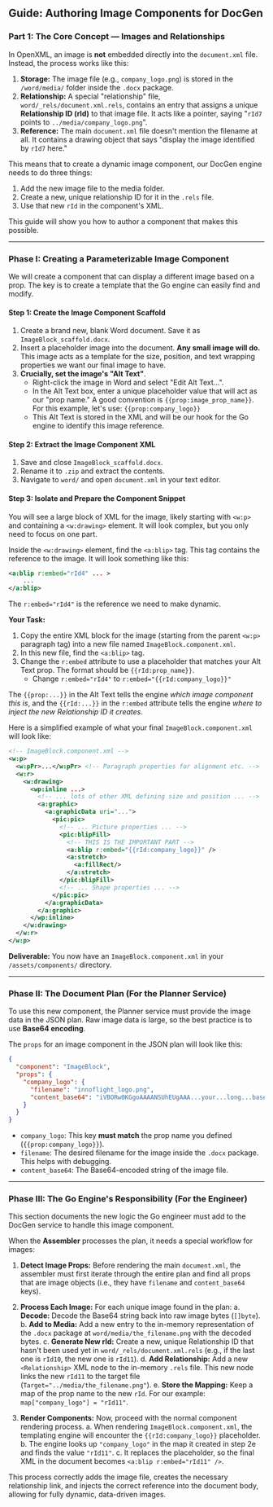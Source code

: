 ## Guide: Authoring Image Components for DocGen

### Part 1: The Core Concept — Images and Relationships

In OpenXML, an image is **not** embedded directly into the `document.xml` file. Instead, the process works like this:

1.  **Storage:** The image file (e.g., `company_logo.png`) is stored in the `/word/media/` folder inside the `.docx` package.
2.  **Relationship:** A special "relationship" file, `word/_rels/document.xml.rels`, contains an entry that assigns a unique **Relationship ID (rId)** to that image file. It acts like a pointer, saying "`rId7` points to `../media/company_logo.png`".
3.  **Reference:** The main `document.xml` file doesn't mention the filename at all. It contains a drawing object that says "display the image identified by `rId7` here."

This means that to create a dynamic image component, our DocGen engine needs to do three things:
1.  Add the new image file to the media folder.
2.  Create a new, unique relationship ID for it in the `.rels` file.
3.  Use that new `rId` in the component's XML.

This guide will show you how to author a component that makes this possible.

---

### Phase I: Creating a Parameterizable Image Component

We will create a component that can display a different image based on a prop. The key is to create a template that the Go engine can easily find and modify.

#### Step 1: Create the Image Component Scaffold
1.  Create a brand new, blank Word document. Save it as `ImageBlock_scaffold.docx`.
2.  Insert a placeholder image into the document. **Any small image will do.** This image acts as a template for the size, position, and text wrapping properties we want our final image to have.
3.  **Crucially, set the image's "Alt Text"**.
    *   Right-click the image in Word and select "Edit Alt Text...".
    *   In the Alt Text box, enter a unique placeholder value that will act as our "prop name." A good convention is `{{prop:image_prop_name}}`. For this example, let's use:
      `{{prop:company_logo}}`
    *   This Alt Text is stored in the XML and will be our hook for the Go engine to identify this image reference.

#### Step 2: Extract the Image Component XML
1.  Save and close `ImageBlock_scaffold.docx`.
2.  Rename it to `.zip` and extract the contents.
3.  Navigate to `word/` and open `document.xml` in your text editor.

#### Step 3: Isolate and Prepare the Component Snippet
You will see a large block of XML for the image, likely starting with `<w:p>` and containing a `<w:drawing>` element. It will look complex, but you only need to focus on one part.

Inside the `<w:drawing>` element, find the `<a:blip>` tag. This tag contains the reference to the image. It will look something like this:

```xml
<a:blip r:embed="rId4" ... >
    ...
</a:blip>
```
The `r:embed="rId4"` is the reference we need to make dynamic.

**Your Task:**
1.  Copy the entire XML block for the image (starting from the parent `<w:p>` paragraph tag) into a new file named `ImageBlock.component.xml`.
2.  In this new file, find the `<a:blip>` tag.
3.  Change the `r:embed` attribute to use a placeholder that matches your Alt Text prop. The format should be `{{rId:prop_name}}`.
    *   Change `r:embed="rId4"` to `r:embed="{{rId:company_logo}}"`

The `{{prop:...}}` in the Alt Text tells the engine *which image component this is*, and the `{{rId:...}}` in the `r:embed` attribute tells the engine *where to inject the new Relationship ID it creates*.

Here is a simplified example of what your final `ImageBlock.component.xml` will look like:
```xml
<!-- ImageBlock.component.xml -->
<w:p>
  <w:pPr>...</w:pPr> <!-- Paragraph properties for alignment etc. -->
  <w:r>
    <w:drawing>
      <wp:inline ...>
        <!-- ... lots of other XML defining size and position ... -->
        <a:graphic>
          <a:graphicData uri="...">
            <pic:pic>
              <!-- ... Picture properties ... -->
              <pic:blipFill>
                <!-- THIS IS THE IMPORTANT PART -->
                <a:blip r:embed="{{rId:company_logo}}" /> 
                <a:stretch>
                  <a:fillRect/>
                </a:stretch>
              </pic:blipFill>
              <!-- ... Shape properties ... -->
            </pic:pic>
          </a:graphicData>
        </a:graphic>
      </wp:inline>
    </w:drawing>
  </w:r>
</w:p>
```

**Deliverable:** You now have an `ImageBlock.component.xml` in your `/assets/components/` directory.

---

### Phase II: The Document Plan (For the Planner Service)

To use this new component, the Planner service must provide the image data in the JSON plan. Raw image data is large, so the best practice is to use **Base64 encoding**.

The `props` for an image component in the JSON plan will look like this:

```json
{
  "component": "ImageBlock",
  "props": {
    "company_logo": {
      "filename": "innoflight_logo.png",
      "content_base64": "iVBORw0KGgoAAAANSUhEUgAAA...your...long...base64...string...here...=="
    }
  }
}
```

*   `company_logo`: This key **must match** the prop name you defined (`{{prop:company_logo}}`).
*   `filename`: The desired filename for the image inside the `.docx` package. This helps with debugging.
*   `content_base64`: The Base64-encoded string of the image file.

---

### Phase III: The Go Engine's Responsibility (For the Engineer)

This section documents the new logic the Go engineer must add to the DocGen service to handle this image component.

When the **Assembler** processes the plan, it needs a special workflow for images:

1.  **Detect Image Props:** Before rendering the main `document.xml`, the assembler must first iterate through the entire plan and find all props that are image objects (i.e., they have `filename` and `content_base64` keys).

2.  **Process Each Image:** For each unique image found in the plan:
    a. **Decode:** Decode the Base64 string back into raw image bytes (`[]byte`).
    b. **Add to Media:** Add a new entry to the in-memory representation of the `.docx` package at `word/media/the_filename.png` with the decoded bytes.
    c. **Generate New rId:** Create a new, unique Relationship ID that hasn't been used yet in `word/_rels/document.xml.rels` (e.g., if the last one is `rId10`, the new one is `rId11`).
    d. **Add Relationship:** Add a new `<Relationship>` XML node to the in-memory `.rels` file. This new node links the new `rId11` to the target file (`Target="../media/the_filename.png"`).
    e. **Store the Mapping:** Keep a map of the prop name to the new `rId`. For our example: `map["company_logo"] = "rId11"`.

3.  **Render Components:** Now, proceed with the normal component rendering process.
    a. When rendering `ImageBlock.component.xml`, the templating engine will encounter the `{{rId:company_logo}}` placeholder.
    b. The engine looks up `"company_logo"` in the map it created in step 2e and finds the value `"rId11"`.
    c. It replaces the placeholder, so the final XML in the document becomes `<a:blip r:embed="rId11" />`.

This process correctly adds the image file, creates the necessary relationship link, and injects the correct reference into the document body, allowing for fully dynamic, data-driven images.